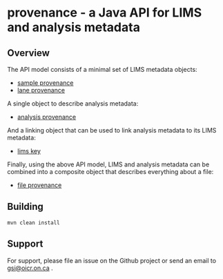 # provenance - a Java API for LIMS and analysis metadata

## Overview

The API model consists of a minimal set of LIMS metadata objects:

* [sample provenance](provenance-api/src/main/java/ca/on/oicr/gsi/provenance/model/SampleProvenance.java)
* [lane provenance](provenance-api/src/main/java/ca/on/oicr/gsi/provenance/model/LaneProvenance.java)

A single object to describe analysis metadata:
* [analysis provenance](provenance-api/src/main/java/ca/on/oicr/gsi/provenance/model/AnalysisProvenance.java)

And a linking object that can be used to link analysis metadata to its LIMS metadata:
* [lims key](provenance-api/src/main/java/ca/on/oicr/gsi/provenance/model/LimsKey.java)

Finally, using the above API model, LIMS and analysis metadata can be combined into a composite object that describes everything about a file:
* [file provenance](provenance-api/src/main/java/ca/on/oicr/gsi/provenance/model/FileProvenance.java)

## Building

```
mvn clean install
```

## Support

For support, please file an issue on the Github project or send an email to gsi@oicr.on.ca .
